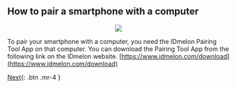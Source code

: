 ## How to pair a smartphone with a computer
<p align="center">
  <img src="/mobilehelp/assets/images/download-to-pc.png">
</p>

To pair your smartphone with a computer, you need the IDmelon Pairing Tool App on that computer.
You can download the Pairing Tool App from the following link on the IDmelon website.
[https://www.idmelon.com/download](https://www.idmelon.com/download)



[Next](http://example.com/){: .btn .mr-4 }
